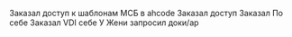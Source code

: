 
Заказал доступ к шаблонам МСБ в ahcode
Заказал доступ 
Заказал По себе
Заказал VDI себе
У Жени запросил доки/ар